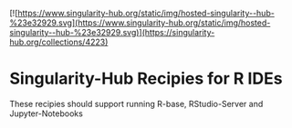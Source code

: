 [![https://www.singularity-hub.org/static/img/hosted-singularity--hub-%23e32929.svg](https://www.singularity-hub.org/static/img/hosted-singularity--hub-%23e32929.svg)](https://singularity-hub.org/collections/4223)

# Singularity-Hub Recipies for R IDEs
These recipies should support running R-base, RStudio-Server and Jupyter-Notebooks
